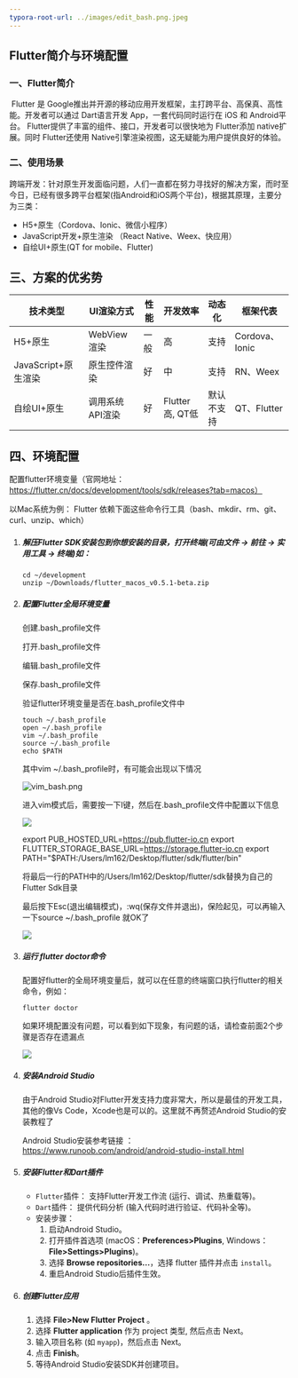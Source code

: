 ```yaml
---
typora-root-url: ../images/edit_bash.png.jpeg
---
```


## 										Flutter简介与环境配置

### 一、Flutter简介

​		Flutter 是 Google推出并开源的移动应用开发框架，主打跨平台、高保真、高性能。开发者可以通过 Dart语言开发 App，一套代码同时运行在 iOS 和 Android平台。 Flutter提供了丰富的组件、接口，开发者可以很快地为 Flutter添加 native扩展。同时 Flutter还使用 Native引擎渲染视图，这无疑能为用户提供良好的体验。



### 二、使用场景

​	跨端开发：针对原生开发面临问题，人们一直都在努力寻找好的解决方案，而时至今日，已经有很多跨平台框架(指Android和iOS两个平台)，根据其原理，主要分为三类：

- H5+原生（Cordova、Ionic、微信小程序）
- JavaScript开发+原生渲染 （React Native、Weex、快应用）
- 自绘UI+原生(QT for mobile、Flutter)



## 三、方案的优劣势

| 技术类型            | UI渲染方式      | 性能 | 开发效率        | 动态化     | 框架代表       |
| ------------------- | --------------- | ---- | --------------- | ---------- | -------------- |
| H5+原生             | WebView渲染     | 一般 | 高              | 支持       | Cordova、Ionic |
| JavaScript+原生渲染 | 原生控件渲染    | 好   | 中              | 支持       | RN、Weex       |
| 自绘UI+原生         | 调用系统API渲染 | 好   | Flutter高, QT低 | 默认不支持 | QT、Flutter    |



## 四、环境配置

配置flutter环境变量（官网地址：https://flutter.cn/docs/development/tools/sdk/releases?tab=macos）

以Mac系统为例： Flutter 依赖下面这些命令行工具（bash、mkdir、rm、git、curl、unzip、which）

1. ##### 解压Flutter SDK安装包到你想安装的目录，打开终端(可由文件 -> 前往 -> 实用工具 -> 终端)如：

   ```shell
   cd ~/development
   unzip ~/Downloads/flutter_macos_v0.5.1-beta.zip
   ```

2. ##### 配置Flutter全局环境变量

   创建.bash_profile文件

   打开.bash_profile文件

   编辑.bash_profile文件

   保存.bash_profile文件

   验证flutter环境变量是否在.bash_profile文件中

   ```shell
   touch ~/.bash_profile  
   open ~/.bash_profile
   vim ~/.bash_profile
   source ~/.bash_profile  
   echo $PATH
   ```

   其中vim ~/.bash_profile时，有可能会出现以下情况

   ![vim_bash.png](/../vim_bash.png)

   进入vim模式后，需要按一下I键，然后在.bash_profile文件中配置以下信息

   ![](/../edit_bash.png)

   export PUB_HOSTED_URL=https://pub.flutter-io.cn
   export FLUTTER_STORAGE_BASE_URL=https://storage.flutter-io.cn
   export PATH="$PATH:/Users/lm162/Desktop/flutter/sdk/flutter/bin"

   将最后一行的PATH中的/Users/lm162/Desktop/flutter/sdk替换为自己的Flutter Sdk目录

   最后按下Esc(退出编辑模式)，:wq(保存文件并退出)，保险起见，可以再输入一下source ~/.bash_profile  就OK了

   ![](/../wq.png)

3. ##### 运行 flutter doctor命令

   配置好flutter的全局环境变量后，就可以在任意的终端窗口执行flutter的相关命令，例如：

   ```shell
   flutter doctor
   ```

   如果环境配置没有问题，可以看到如下现象，有问题的话，请检查前面2个步骤是否存在遗漏点

   ![](/../flutter_doctor.png)

4. ##### 安装Android Studio

   由于Android Studio对Flutter开发支持力度非常大，所以是最佳的开发工具，其他的像Vs Code，Xcode也是可以的。这里就不再赘述Android Studio的安装教程了

   Android Studio安装参考链接 ：https://www.runoob.com/android/android-studio-install.html

5. ##### 安装Flutter和Dart插件

   - `Flutter`插件： 支持Flutter开发工作流 (运行、调试、热重载等)。
   - `Dart`插件： 提供代码分析 (输入代码时进行验证、代码补全等)。
   - 安装步骤：
     1. 启动Android Studio。
     2. 打开插件首选项 (macOS：**Preferences>Plugins**, Windows：**File>Settings>Plugins**)。
     3. 选择 **Browse repositories…**，选择 flutter 插件并点击 `install`。
     4. 重启Android Studio后插件生效。

6. ##### 创建Flutter应用

   1. 选择 **File>New Flutter Project** 。
   2. 选择 **Flutter application** 作为 project 类型, 然后点击 Next。
   3. 输入项目名称 (如 `myapp`)，然后点击 Next。
   4. 点击 **Finish**。
   5. 等待Android Studio安装SDK并创建项目。

​	

